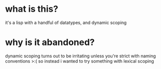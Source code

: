 # what is this?
it's a lisp with a handful of datatypes, and dynamic scoping

# why is it abandoned?
dynamic scoping turns out to be irritating unless you're strict
with naming conventions >:( so instead i wanted to try something
with lexical scoping
